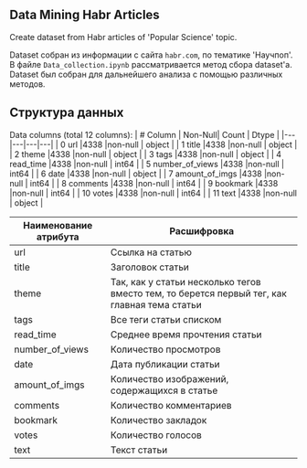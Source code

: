 Data Mining Habr Articles
----

Create dataset from Habr articles of 'Popular Science' topic.

Dataset собран из информации с сайта ```habr.com```, по тематике 'Научпоп'.
В файле ```Data_collection.ipynb``` рассматривается метод сбора dataset'а.
Dataset был собран для дальнейшего анализа с помощью различных методов.

## Структура данных

Data columns (total 12 columns):
| #   Column          | Non-Null| Count | Dtype   |
|---|---|---|---|
|  0   url              |4338 |non-null  | object |
|  1   title            |4338 |non-null  | object |
|  2   theme            |4338 |non-null  | object |
|  3   tags             |4338 |non-null  | object |
|  4   read_time        |4338 |non-null  | int64  |
|  5   number_of_views  |4338 |non-null  | int64  |
|  6   date             |4338 |non-null  | object |
|  7   amount_of_imgs   |4338 |non-null  | int64  |
|  8   comments         |4338 |non-null  | int64  |
|  9   bookmark         |4338 |non-null  | int64  |
|  10  votes            |4338 |non-null  | int64  |
|  11  text             |4338 |non-null  | object |

|Наименование атрибута| Расшифровка|
|--|--|
|url|Ссылка на статью|
|title|Заголовок статьи|
|theme|Так, как у статьи несколько тегов вместо тем, то берется первый тег, как главная тема статьи|
|tags|Все теги статьи списком|
|read_time| Среднее время прочтения статьи|
|number_of_views| Количество просмотров|
|date|Дата публикации статьи|
|amount_of_imgs|Количество изображений, содержащихся в статье|
|comments|Количество комментариев|
|bookmark|Количество закладок|
|votes|Количество голосов|
|text|Текст статьи|

